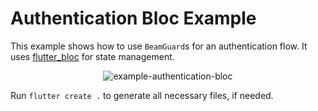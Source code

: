 # Authentication Bloc Example

This example shows how to use `BeamGuard`s for an authentication flow. It uses [flutter_bloc](https://pub.dev/packages/flutter_bloc) for state management.

<p align="center">
<img src="https://raw.githubusercontent.com/slovnicki/beamer/master/examples/authentication_bloc/example-authentication-bloc.gif" alt="example-authentication-bloc">

Run `flutter create .` to generate all necessary files, if needed.